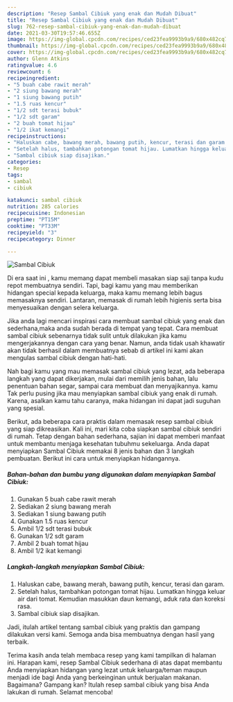 ```yaml
---
description: "Resep Sambal Cibiuk yang enak dan Mudah Dibuat"
title: "Resep Sambal Cibiuk yang enak dan Mudah Dibuat"
slug: 762-resep-sambal-cibiuk-yang-enak-dan-mudah-dibuat
date: 2021-03-30T19:57:46.655Z
image: https://img-global.cpcdn.com/recipes/ced23fea9993b9a9/680x482cq70/sambal-cibiuk-foto-resep-utama.jpg
thumbnail: https://img-global.cpcdn.com/recipes/ced23fea9993b9a9/680x482cq70/sambal-cibiuk-foto-resep-utama.jpg
cover: https://img-global.cpcdn.com/recipes/ced23fea9993b9a9/680x482cq70/sambal-cibiuk-foto-resep-utama.jpg
author: Glenn Atkins
ratingvalue: 4.6
reviewcount: 6
recipeingredient:
- "5 buah cabe rawit merah"
- "2 siung bawang merah"
- "1 siung bawang putih"
- "1.5 ruas kencur"
- "1/2 sdt terasi bubuk"
- "1/2 sdt garam"
- "2 buah tomat hijau"
- "1/2 ikat kemangi"
recipeinstructions:
- "Haluskan cabe, bawang merah, bawang putih, kencur, terasi dan garam."
- "Setelah halus, tambahkan potongan tomat hijau. Lumatkan hingga keluar air dari tomat. Kemudian masukkan daun kemangi, aduk rata dan koreksi rasa."
- "Sambal cibiuk siap disajikan."
categories:
- Resep
tags:
- sambal
- cibiuk

katakunci: sambal cibiuk 
nutrition: 285 calories
recipecuisine: Indonesian
preptime: "PT15M"
cooktime: "PT33M"
recipeyield: "3"
recipecategory: Dinner

---
```



![Sambal Cibiuk](https://img-global.cpcdn.com/recipes/ced23fea9993b9a9/680x482cq70/sambal-cibiuk-foto-resep-utama.jpg)

Di era  saat ini , kamu memang dapat membeli masakan siap saji tanpa kudu repot membuatnya sendiri. Tapi, bagi kamu yang mau memberikan hidangan special kepada keluarga, maka kamu memang lebih bagus memasaknya sendiri. Lantaran, memasak di rumah lebih higienis serta bisa menyesuaikan dengan selera keluarga.

Jika anda lagi mencari inspirasi cara membuat sambal cibiuk yang enak dan sederhana,maka anda sudah berada di tempat yang tepat. Cara membuat sambal cibiuk  sebenarnya tidak sulit untuk dilakukan jika kamu mengerjakannya dengan cara yang benar. Namun, anda tidak usah khawatir akan tidak berhasil dalam membuatnya 
sebab di artikel ini kami akan mengulas sambal cibiuk dengan hati-hati.  



Nah bagi kamu yang mau memasak sambal cibiuk yang lezat, ada beberapa langkah yang dapat dikerjakan, mulai dari memilih jenis bahan, lalu penentuan bahan segar, sampai cara membuat dan menyajikannya. kamu Tak perlu pusing jika mau menyiapkan sambal cibiuk yang enak di rumah. Karena, asalkan kamu  tahu caranya, maka hidangan ini dapat jadi suguhan yang spesial.

Berikut, ada beberapa cara praktis  dalam memasak resep sambal cibiuk yang siap dikreasikan. Kali ini, mari kita coba siapkan sambal cibiuk sendiri di rumah. Tetap dengan bahan sederhana, sajian ini dapat memberi manfaat untuk membantu menjaga kesehatan tubuhmu sekeluarga. Anda dapat menyiapkan Sambal Cibiuk memakai 8 jenis bahan dan 3 langkah pembuatan. Berikut ini cara untuk menyiapkan hidangannya.

<!--inarticleads1-->

##### Bahan-bahan dan bumbu yang digunakan dalam menyiapkan Sambal Cibiuk:

1. Gunakan 5 buah cabe rawit merah
1. Sediakan 2 siung bawang merah
1. Sediakan 1 siung bawang putih
1. Gunakan 1.5 ruas kencur
1. Ambil 1/2 sdt terasi bubuk
1. Gunakan 1/2 sdt garam
1. Ambil 2 buah tomat hijau
1. Ambil 1/2 ikat kemangi




<!--inarticleads2-->

##### Langkah-langkah menyiapkan Sambal Cibiuk:

1. Haluskan cabe, bawang merah, bawang putih, kencur, terasi dan garam.
1. Setelah halus, tambahkan potongan tomat hijau. Lumatkan hingga keluar air dari tomat. Kemudian masukkan daun kemangi, aduk rata dan koreksi rasa.
1. Sambal cibiuk siap disajikan.




Jadi, itulah artikel tentang  sambal cibiuk  yang praktis dan gampang dilakukan versi kami. Semoga anda bisa membuatnya dengan hasil yang terbaik. 

Terima kasih anda telah membaca resep yang kami tampilkan di halaman ini. Harapan kami, resep  Sambal Cibiuk sederhana di atas dapat membantu Anda menyiapkan hidangan yang lezat untuk keluarga/teman maupun menjadi ide bagi Anda yang berkeinginan untuk berjualan makanan. Bagaimana? Gampang kan? Itulah resep sambal cibiuk yang bisa Anda lakukan di rumah. Selamat mencoba!

